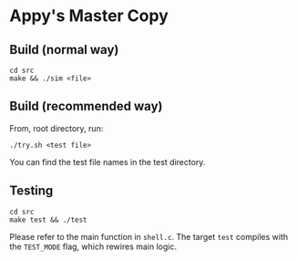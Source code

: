 # Appy's Master Copy

## Build (normal way)
```
cd src
make && ./sim <file>
```

## Build (recommended way)
From, root directory, run:
```
./try.sh <test file>  
```
You can find the test file names in the test directory.


## Testing 
```
cd src
make test && ./test
```

Please refer to the main function in `shell.c`. The target `test` compiles with the `TEST_MODE` flag, which rewires main logic.
